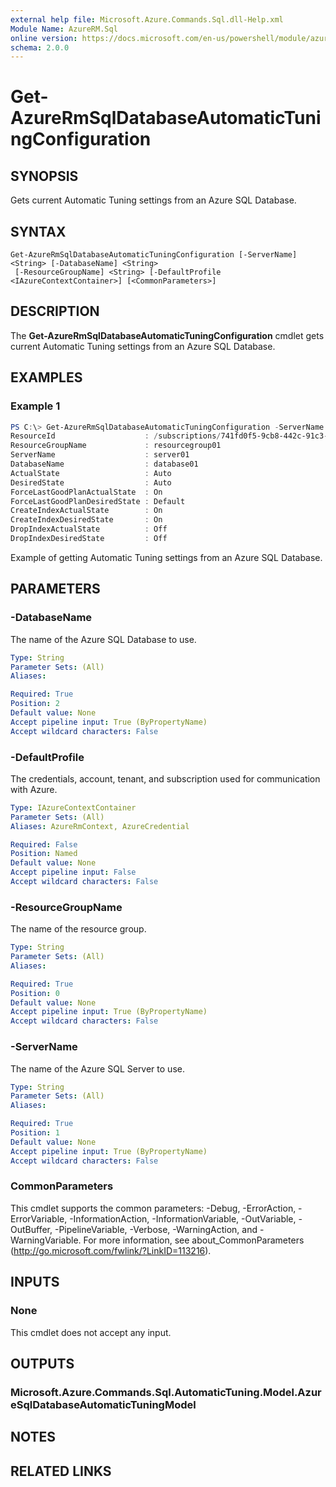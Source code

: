 ```yaml
---
external help file: Microsoft.Azure.Commands.Sql.dll-Help.xml
Module Name: AzureRM.Sql
online version: https://docs.microsoft.com/en-us/powershell/module/azurerm.sql/get-azurermsqldatabaseautomatictuningconfiguration
schema: 2.0.0
---
```


# Get-AzureRmSqlDatabaseAutomaticTuningConfiguration

## SYNOPSIS
Gets current Automatic Tuning settings from an Azure SQL Database.

## SYNTAX

```
Get-AzureRmSqlDatabaseAutomaticTuningConfiguration [-ServerName] <String> [-DatabaseName] <String>
 [-ResourceGroupName] <String> [-DefaultProfile <IAzureContextContainer>] [<CommonParameters>]
```

## DESCRIPTION
The **Get-AzureRmSqlDatabaseAutomaticTuningConfiguration** cmdlet gets current Automatic Tuning settings from an Azure SQL Database.

## EXAMPLES

### Example 1
```powershell
PS C:\> Get-AzureRmSqlDatabaseAutomaticTuningConfiguration -ServerName "server01" -ResourceGroupName "resourcegroup01" -DatabaseName "database01"
ResourceId                    : /subscriptions/741fd0f5-9cb8-442c-91c3-3ef4ca231c2a/resourceGroups/resourcegroup01/providers/Microsoft.Sql/servers/server01/databases/database01/automaticTuning/current
ResourceGroupName             : resourcegroup01
ServerName                    : server01
DatabaseName                  : database01
ActualState                   : Auto
DesiredState                  : Auto
ForceLastGoodPlanActualState  : On
ForceLastGoodPlanDesiredState : Default
CreateIndexActualState        : On
CreateIndexDesiredState       : On
DropIndexActualState          : Off
DropIndexDesiredState         : Off
```

Example of getting Automatic Tuning settings from an Azure SQL Database.

## PARAMETERS

### -DatabaseName
The name of the Azure SQL Database to use.

```yaml
Type: String
Parameter Sets: (All)
Aliases:

Required: True
Position: 2
Default value: None
Accept pipeline input: True (ByPropertyName)
Accept wildcard characters: False
```

### -DefaultProfile
The credentials, account, tenant, and subscription used for communication with Azure.

```yaml
Type: IAzureContextContainer
Parameter Sets: (All)
Aliases: AzureRmContext, AzureCredential

Required: False
Position: Named
Default value: None
Accept pipeline input: False
Accept wildcard characters: False
```

### -ResourceGroupName
The name of the resource group.

```yaml
Type: String
Parameter Sets: (All)
Aliases:

Required: True
Position: 0
Default value: None
Accept pipeline input: True (ByPropertyName)
Accept wildcard characters: False
```

### -ServerName
The name of the Azure SQL Server to use.

```yaml
Type: String
Parameter Sets: (All)
Aliases:

Required: True
Position: 1
Default value: None
Accept pipeline input: True (ByPropertyName)
Accept wildcard characters: False
```

### CommonParameters
This cmdlet supports the common parameters: -Debug, -ErrorAction, -ErrorVariable, -InformationAction, -InformationVariable, -OutVariable, -OutBuffer, -PipelineVariable, -Verbose, -WarningAction, and -WarningVariable. For more information, see about_CommonParameters (http://go.microsoft.com/fwlink/?LinkID=113216).

## INPUTS

### None
This cmdlet does not accept any input.

## OUTPUTS

### Microsoft.Azure.Commands.Sql.AutomaticTuning.Model.AzureSqlDatabaseAutomaticTuningModel

## NOTES

## RELATED LINKS
